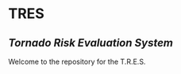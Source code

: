 # TRES
## _**T**ornado **R**isk **E**valuation **S**ystem_
Welcome to the repository for the T.R.E.S.
